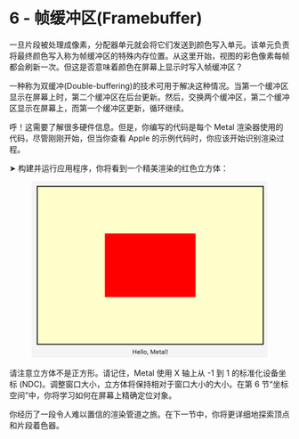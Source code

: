 # 6 - 帧缓冲区(Framebuffer)

一旦片段被处理成像素，分配器单元就会将它们发送到颜色写入单元。该单元负责将最终颜色写入称为帧缓冲区的特殊内存位置。从这里开始，视图的彩色像素每帧都会刷新一次。但这是否意味着颜色在屏幕上显示时写入帧缓冲区？

一种称为双缓冲(Double-buffering)的技术可用于解决这种情况。当第一个缓冲区显示在屏幕上时，第二个缓冲区在后台更新。然后，交换两个缓冲区，第二个缓冲区显示在屏幕上，而第一个缓冲区更新，循环继续。

呼！这需要了解很多硬件信息。但是，你编写的代码是每个 Metal 渲染器使用的代码，尽管刚刚开始，但当你查看 Apple 的示例代码时，你应该开始识别渲染过程。

➤ 构建并运行应用程序，你将看到一个精美渲染的红色立方体：

<figure><img src="../../../.gitbook/assets/image (3).png" alt=""><figcaption></figcaption></figure>

请注意立方体不是正方形。请记住，Metal 使用 X 轴上从 -1 到 1 的标准化设备坐标 (NDC)。调整窗口大小，立方体将保持相对于窗口大小的大小。在第 6 节“坐标空间”中，你将学习如何在屏幕上精确定位对象。

你经历了一段令人难以置信的渲染管道之旅。在下一节中，你将更详细地探索顶点和片段着色器。
